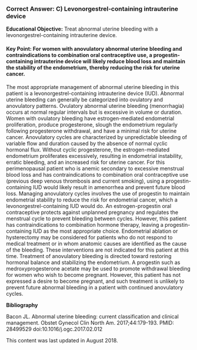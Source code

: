 
### Correct Answer: C) Levonorgestrel-containing intrauterine device 

**Educational Objective:** Treat abnormal uterine bleeding with a levonorgestrel-containing intrauterine device.

#### **Key Point:** For women with anovulatory abnormal uterine bleeding and contraindications to combination oral contraceptive use, a progestin-containing intrauterine device will likely reduce blood loss and maintain the stability of the endometrium, thereby reducing the risk for uterine cancer.

The most appropriate management of abnormal uterine bleeding in this patient is a levonorgestrel-containing intrauterine device (IUD). Abnormal uterine bleeding can generally be categorized into ovulatory and anovulatory patterns. Ovulatory abnormal uterine bleeding (menorrhagia) occurs at normal regular intervals but is excessive in volume or duration. Women with ovulatory bleeding have estrogen-mediated endometrial proliferation, produce progesterone, slough the endometrium regularly following progesterone withdrawal, and have a minimal risk for uterine cancer. Anovulatory cycles are characterized by unpredictable bleeding of variable flow and duration caused by the absence of normal cyclic hormonal flux. Without cyclic progesterone, the estrogen-mediated endometrium proliferates excessively, resulting in endometrial instability, erratic bleeding, and an increased risk for uterine cancer. For this perimenopausal patient who is anemic secondary to excessive menstrual blood loss and has contraindications to combination oral contraceptive use (previous deep venous thrombosis and current smoking), using a progestin-containing IUD would likely result in amenorrhea and prevent future blood loss. Managing anovulatory cycles involves the use of progestin to maintain endometrial stability to reduce the risk for endometrial cancer, which a levonorgestrel-containing IUD would do.
An estrogen-progestin oral contraceptive protects against unplanned pregnancy and regulates the menstrual cycle to prevent bleeding between cycles. However, this patient has contraindications to combination hormone therapy, leaving a progestin-containing IUD as the most appropriate choice.
Endometrial ablation or hysterectomy may be considered for patients who do not respond to medical treatment or in whom anatomic causes are identified as the cause of the bleeding. These interventions are not indicated for this patient at this time.
Treatment of anovulatory bleeding is directed toward restoring hormonal balance and stabilizing the endometrium. A progestin such as medroxyprogesterone acetate may be used to promote withdrawal bleeding for women who wish to become pregnant. However, this patient has not expressed a desire to become pregnant, and such treatment is unlikely to prevent future abnormal bleeding in a patient with continued anovulatory cycles.

**Bibliography**

Bacon JL. Abnormal uterine bleeding: current classification and clinical management. Obstet Gynecol Clin North Am. 2017;44:179-193. PMID: 28499529 doi:10.1016/j.ogc.2017.02.012

This content was last updated in August 2018.